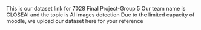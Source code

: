 This is our dataset link for 7028 Final Project-Group 5
Our team name is CLOSEAI and the topic is AI images detection
Due to the limited capacity of moodle, we upload our dataset here for your reference
